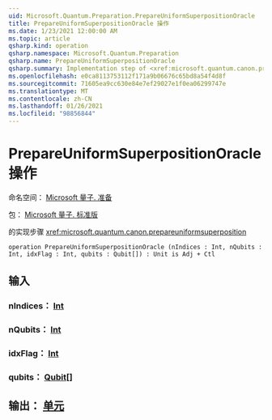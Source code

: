 ```yaml
---
uid: Microsoft.Quantum.Preparation.PrepareUniformSuperpositionOracle
title: PrepareUniformSuperpositionOracle 操作
ms.date: 1/23/2021 12:00:00 AM
ms.topic: article
qsharp.kind: operation
qsharp.namespace: Microsoft.Quantum.Preparation
qsharp.name: PrepareUniformSuperpositionOracle
qsharp.summary: Implementation step of <xref:microsoft.quantum.canon.prepareuniformsuperposition>
ms.openlocfilehash: e0ca8113753112f171a9b06676c65bd8a54f4d8f
ms.sourcegitcommit: 71605ea9cc630e84e7ef29027e1f0ea06299747e
ms.translationtype: MT
ms.contentlocale: zh-CN
ms.lasthandoff: 01/26/2021
ms.locfileid: "98856844"
---
```

# <a name="prepareuniformsuperpositionoracle-operation"></a>PrepareUniformSuperpositionOracle 操作

命名空间： [Microsoft 量子. 准备](xref:Microsoft.Quantum.Preparation)

包： [Microsoft 量子. 标准版](https://nuget.org/packages/Microsoft.Quantum.Standard)


的实现步骤 <xref:microsoft.quantum.canon.prepareuniformsuperposition>

```qsharp
operation PrepareUniformSuperpositionOracle (nIndices : Int, nQubits : Int, idxFlag : Int, qubits : Qubit[]) : Unit is Adj + Ctl
```


## <a name="input"></a>输入

### <a name="nindices--int"></a>nIndices： [Int](xref:microsoft.quantum.lang-ref.int)




### <a name="nqubits--int"></a>nQubits： [Int](xref:microsoft.quantum.lang-ref.int)




### <a name="idxflag--int"></a>idxFlag： [Int](xref:microsoft.quantum.lang-ref.int)




### <a name="qubits--qubit"></a>qubits： [Qubit](xref:microsoft.quantum.lang-ref.qubit)[]





## <a name="output--unit"></a>输出： [单元](xref:microsoft.quantum.lang-ref.unit)

